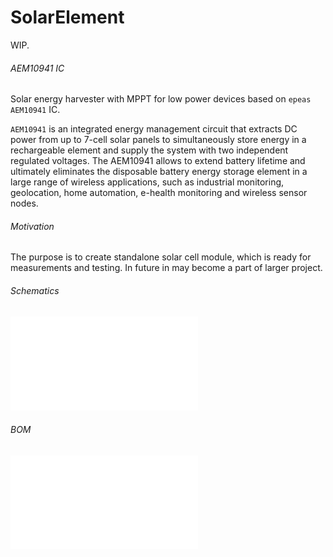 # SolarElement
WIP.

###### AEM10941 IC
Solar energy harvester with MPPT for low power devices based on `epeas`
`AEM10941` IC.

`AEM10941` is an integrated energy management circuit that extracts DC power
from up to 7-cell solar panels to simultaneously store energy in a
rechargeable element and supply the system with two independent regulated
voltages. The AEM10941 allows to extend battery lifetime and ultimately
eliminates the disposable battery energy storage element in a large range of
wireless applications, such as industrial monitoring, geolocation, home
automation, e-health monitoring and wireless sensor nodes.

###### Motivation
The purpose is to create standalone solar cell module, which is 
ready for measurements and testing. In future in may become a part of larger
project.

###### Schematics

![schematics](hardware/Project%20Outputs%20for%20SolMPPT/schematic.PDF)

###### BOM

![BOM](hardware/Project%20Outputs%20for%20SolMPPT/BOM/Bill%20of%20Materials-SolMPPT.pdf)
